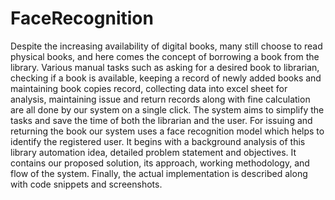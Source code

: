 # FaceRecognition
Despite the increasing availability of digital books, many still choose to
read physical books, and here comes the concept of borrowing a book from the library. Various
manual tasks such as asking for a desired book to librarian, checking if a book is available, keeping a
record of newly added books and maintaining book copies record, collecting data into excel sheet for
analysis, maintaining issue and return records along with fine calculation are all done by our system
on a single click. The system aims to simplify the tasks and save the time of both the librarian and the
user. For issuing and returning the book our system uses a face recognition model which helps to
identify the registered user. It begins
with a background analysis of this library automation idea, detailed problem statement and objectives.
It contains our proposed solution, its approach, working methodology, and flow of the system. Finally,
the actual implementation is described along with code snippets and screenshots. 
